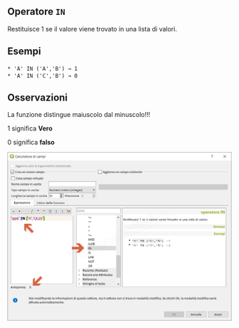 ## Operatore `IN`

Restituisce 1 se il valore viene trovato in una lista di valori.

## Esempi
```
* 'A' IN ('A','B') → 1
* 'A' IN ('C','B') → 0
```

## Osservazioni

La funzione distingue maiuscolo dal minuscolo!!!

1 significa **Vero**

0 significa **falso**

![](/img/operatori/IN1.png)
